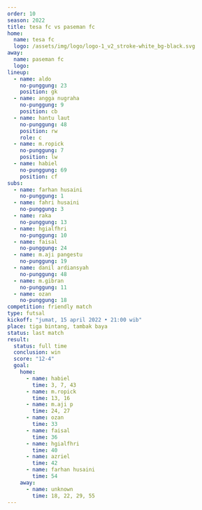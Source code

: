 ```yaml
---
order: 10
season: 2022
title: tesa fc vs paseman fc
home:
  name: tesa fc
  logo: /assets/img/logo/logo-1_v2_stroke-white_bg-black.svg
away:
  name: paseman fc
  logo:
lineup:
  - name: aldo
    no-punggung: 23
    position: gk
  - name: angga nugraha
    no-punggung: 9
    position: cb
  - name: hantu laut
    no-punggung: 48
    position: rw
    role: c
  - name: m.ropick
    no-punggung: 7
    position: lw
  - name: habiel
    no-punggung: 69
    position: cf
subs:
  - name: farhan husaini
    no-punggung: 1
  - name: fahri husaini
    no-punggung: 3
  - name: raka
    no-punggung: 13
  - name: hgialfhri
    no-punggung: 10
  - name: faisal
    no-punggung: 24
  - name: m.aji pangestu
    no-punggung: 19
  - name: danil ardiansyah
    no-punggung: 48
  - name: m.gibran
    no-punggung: 11
  - name: ozan
    no-punggung: 18
competition: friendly match
type: futsal
kickoff: "jumat, 15 april 2022 • 21:00 wib"
place: tiga bintang, tambak baya
status: last match
result:
  status: full time
  conclusion: win
  score: "12-4"
  goal: 
    home:
      - name: habiel
        time: 3, 7, 43
      - name: m.ropick
        time: 13, 16
      - name: m.aji p
        time: 24, 27
      - name: ozan
        time: 33
      - name: faisal
        time: 36
      - name: hgialfhri
        time: 40
      - name: azriel
        time: 42
      - name: farhan husaini
        time: 54
    away:
      - name: unknown
        time: 18, 22, 29, 55
---
```

